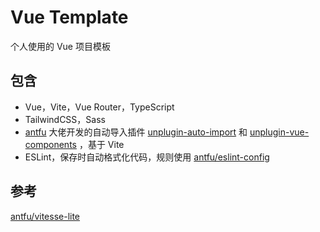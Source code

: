 # Vue Template

个人使用的 Vue 项目模板

## 包含

- Vue，Vite，Vue Router，TypeScript
- TailwindCSS，Sass
- [antfu](https://github.com/antfu) 大佬开发的自动导入插件 [unplugin-auto-import](https://github.com/antfu/unplugin-auto-import) 和 [unplugin-vue-components](https://github.com/antfu/unplugin-vue-components) ，基于 Vite
- ESLint，保存时自动格式化代码，规则使用 [antfu/eslint-config](https://github.com/antfu/eslint-config)

## 参考

[antfu/vitesse-lite](https://github.com/antfu/vitesse-lite)
